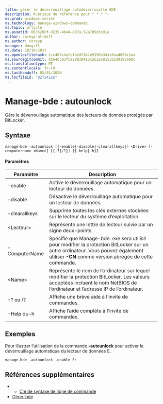 ```yaml
---
title: gérer le déverrouillage autodéverrouillé BDE
description: Rubrique de référence pour * * * *-
ms.prod: windows-server
ms.technology: manage-windows-commands
ms.topic: article
ms.assetid: 063528bf-d235-4b44-887a-52a7d983e01a
author: coreyp-at-msft
ms.author: coreyp
manager: dongill
ms.date: 10/16/2017
ms.openlocfilehash: 1cc467c4afcfa2df344e9190a341a9aad086c1ea
ms.sourcegitcommit: ab64dc83fca28039416c26226815502d0193500c
ms.translationtype: MT
ms.contentlocale: fr-FR
ms.lasthandoff: 05/01/2020
ms.locfileid: "82724216"
---
```

# <a name="manage-bde-autounlock"></a>Manage-bde : autounlock



Gère le déverrouillage automatique des lecteurs de données protégés par BitLocker.

## <a name="syntax"></a>Syntaxe

```
manage-bde -autounlock [{-enable|-disable|-clearallkeys}] <Drive> [-computername <Name>] [{-?|/?}] [{-help|-h}]

```

#### <a name="parameters"></a>Paramètres

|Paramètre|Description|
|---------|-----------|
|-enable|Active le déverrouillage automatique pour un lecteur de données.|
|-disable|Désactive le déverrouillage automatique pour un lecteur de données.|
|-clearallkeys|Supprime toutes les clés externes stockées sur le lecteur du système d’exploitation.|
|\<Lecteur>|Représente une lettre de lecteur suivie par un signe deux-points.|
|-ComputerName|Spécifie que Manage-bde. exe sera utilisé pour modifier la protection BitLocker sur un autre ordinateur. Vous pouvez également utiliser **-CN** comme version abrégée de cette commande.|
|\<Name>|Représente le nom de l’ordinateur sur lequel modifier la protection BitLocker. Les valeurs acceptées incluent le nom NetBIOS de l’ordinateur et l’adresse IP de l’ordinateur.|
|-? ou /?|Affiche une brève aide à l’invite de commandes.|
|-Help ou-h|Affiche l’aide complète à l’invite de commandes.|

## <a name="examples"></a>Exemples

Pour illustrer l’utilisation de la commande **-autounlock** pour activer le déverrouillage automatique du lecteur de données E.
```
manage-bde –autounlock -enable E:
```

## <a name="additional-references"></a>Références supplémentaires

-   - [Clé de syntaxe de ligne de commande](command-line-syntax-key.md)
-   [Gérer-bde](manage-bde.md)